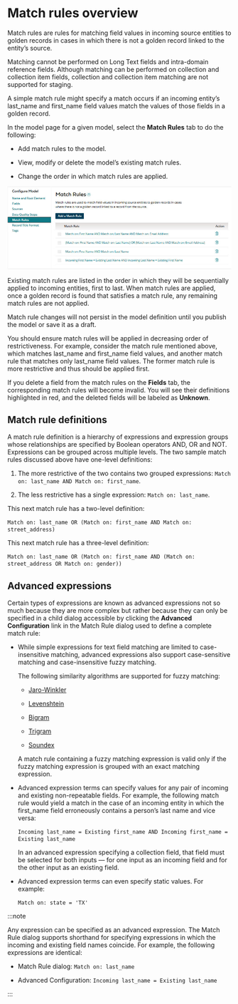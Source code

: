 # Match rules overview 

<head>
  <meta name="guidename" content="DataHub"/>
  <meta name="context" content="GUID-9c09e9c5-265e-4233-ac99-dc1f780688c4"/>
</head>


Match rules are rules for matching field values in incoming source entities to golden records in cases in which there is not a golden record linked to the entity’s source.

Matching cannot be performed on Long Text fields and intra-domain reference fields. Although matching can be performed on collection and collection item fields, collection and collection item matching are not supported for staging.

A simple match rule might specify a match occurs if an incoming entity’s last\_name and first\_name field values match the values of those fields in a golden record.

In the model page for a given model, select the **Match Rules** tab to do the following:

-   Add match rules to the model.

-   View, modify or delete the model’s existing match rules.

-   Change the order in which match rules are applied.


![This example of the Match Rules tab for a model lists the model’s four match rules.](../Images/Models/mdm-ps-model-match-rules-tab_238945eb-b1aa-44a3-a023-bfc0e5df64d3.jpg)

Existing match rules are listed in the order in which they will be sequentially applied to incoming entities, first to last. When match rules are applied, once a golden record is found that satisfies a match rule, any remaining match rules are not applied.

Match rule changes will not persist in the model definition until you publish the model or save it as a draft.

You should ensure match rules will be applied in decreasing order of restrictiveness. For example, consider the match rule mentioned above, which matches last_name and first_name field values, and another match rule that matches only last_name field values. The former match rule is more restrictive and thus should be applied first.

If you delete a field from the match rules on the **Fields** tab, the corresponding match rules will become invalid. You will see their definitions highlighted in red, and the deleted fields will be labeled as **Unknown**.

## Match rule definitions 

A match rule definition is a hierarchy of expressions and expression groups whose relationships are specified by Boolean operators AND, OR and NOT. Expressions can be grouped across multiple levels. The two sample match rules discussed above have one-level definitions:

1.  The more restrictive of the two contains two grouped expressions: `Match on: last_name AND Match on: first_name`.

2.  The less restrictive has a single expression: `Match on: last_name`.


This next match rule has a two-level definition:

```
Match on: last_name OR (Match on: first_name AND Match on: street_address)
```

This next match rule has a three-level definition:

```
Match on: last_name OR (Match on: first_name AND (Match on: street_address OR Match on: gender))
```

## Advanced expressions

Certain types of expressions are known as advanced expressions not so much because they are more complex but rather because they can only be specified in a child dialog accessible by clicking the **Advanced Configuration** link in the Match Rule dialog used to define a complete match rule:

-   While simple expressions for text field matching are limited to case-insensitive matching, advanced expressions also support case-sensitive matching and case-insensitive fuzzy matching.

    The following similarity algorithms are supported for fuzzy matching:

    -   [Jaro-Winkler](http://en.wikipedia.org/wiki/Jaro%E2%80%93Winkler_distance)

    -   [Levenshtein](http://en.wikipedia.org/wiki/Levenshtein_distance)

    -   [Bigram](http://en.wikipedia.org/wiki/N-gram)

    -   [Trigram](http://en.wikipedia.org/wiki/N-gram)

    -   [Soundex](http://en.wikipedia.org/wiki/Soundex)

    A match rule containing a fuzzy matching expression is valid only if the fuzzy matching expression is grouped with an exact matching expression.

-   Advanced expression terms can specify values for any pair of incoming and existing non-repeatable fields. For example, the following match rule would yield a match in the case of an incoming entity in which the first\_name field erroneously contains a person’s last name and vice versa:

    ```
    Incoming last_name = Existing first_name AND Incoming first_name = Existing last_name
    ```

    In an advanced expression specifying a collection field, that field must be selected for both inputs — for one input as an incoming field and for the other input as an existing field.

-   Advanced expression terms can even specify static values. For example:

    ```
    Match on: state = 'TX'
    ```


:::note

Any expression can be specified as an advanced expression. The Match Rule dialog supports shorthand for specifying expressions in which the incoming and existing field names coincide. For example, the following expressions are identical:

-   Match Rule dialog: `Match on: last_name`

-   Advanced Configuration: `Incoming last_name = Existing last_name`

:::